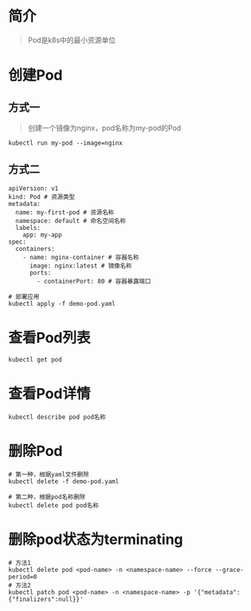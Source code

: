 # 简介
> Pod是k8s中的最小资源单位

# 创建Pod
## 方式一
> 创建一个镜像为nginx，pod名称为my-pod的Pod
```
kubectl run my-pod --image=nginx
```
## 方式二
```
apiVersion: v1
kind: Pod # 资源类型
metadata:
  name: my-first-pod # 资源名称
  namespace: default # 命名空间名称
  labels:
    app: my-app 
spec:
  containers:
    - name: nginx-container # 容器名称
      image: nginx:latest # 镜像名称
      ports:
        - containerPort: 80 # 容器暴露端口
```
```
# 部署应用
kubectl apply -f demo-pod.yaml
```
# 查看Pod列表
```
kubectl get pod
```
# 查看Pod详情
```
kubectl describe pod pod名称
```
# 删除Pod
```
# 第一种，根据yaml文件删除
kubectl delete -f demo-pod.yaml

# 第二种，根据pod名称删除
kubectl delete pod pod名称
```

# 删除pod状态为terminating
```
# 方法1
kubectl delete pod <pod-name> -n <namespace-name> --force --grace-period=0
# 方法2
kubectl patch pod <pod-name> -n <namespace-name> -p '{"metadata":{"finalizers":null}}'
```